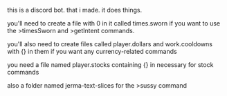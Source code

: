 this is a discord bot. that i made. it does things.

you'll need to create a file with 0 in it called times.sworn if you want to use the >timesSworn and >getIntent commands.

you'll also need to create files called player.dollars and work.cooldowns with {} in them if you want any currency-related commands

you need a file named player.stocks containing {} in necessary for stock commands

also a folder named jerma-text-slices for the >sussy command